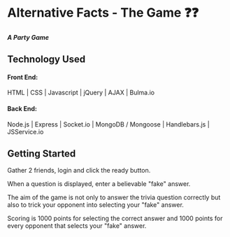 # Alternative Facts - The Game :question::question:

##### A Party Game

## Technology Used

#### Front End: 
HTML | CSS | Javascript | jQuery | AJAX | Bulma.io

#### Back End:
Node.js | Express | Socket.io | MongoDB / Mongoose | Handlebars.js | JSService.io

## Getting Started

Gather 2 friends, login and click the ready button.

When a question is displayed, enter a believable "fake" answer.

The aim of the game is not only to answer the trivia question correctly but also to trick your opponent into selecting your "fake" answer. 

Scoring is 1000 points for selecting the correct answer and 1000 points for every opponent that selects your "fake" answer.


